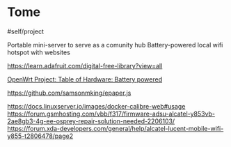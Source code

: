 # Tome
#self/project

Portable mini-server to serve as a comunity hub 
Battery-powered local wifi hotspot with websites

https://learn.adafruit.com/digital-free-library?view=all

[OpenWrt Project: Table of Hardware: Battery powered](https://openwrt.org/toh/views/toh_battery-powered?datasrt=availability&dataflt[Availability*~]=2019)

https://github.com/samsonmking/epaper.js

https://docs.linuxserver.io/images/docker-calibre-web#usage
https://forum.gsmhosting.com/vbb/f317/firmware-adsu-alcatel-y853vb-2ae8gb3-4g-ee-osprey-repair-solution-needed-2206103/
https://forum.xda-developers.com/general/help/alcatel-lucent-mobile-wifi-y855-t2806478/page2